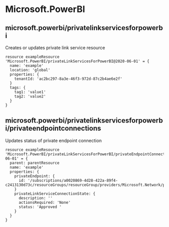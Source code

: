# Microsoft.PowerBI

## microsoft.powerbi/privatelinkservicesforpowerbi

Creates or updates private link service resource
```bicep
resource exampleResource 'Microsoft.PowerBI/privateLinkServicesForPowerBI@2020-06-01' = {
  name: 'example'
  location: 'global'
  properties: {
    tenantId: 'ac2bc297-8a3e-46f3-972d-87c2b4ae6e2f'
  }
  tags: {
    tag1: 'value1'
    tag2: 'value2'
  }
}
```

## microsoft.powerbi/privatelinkservicesforpowerbi/privateendpointconnections

Updates status of private endpoint connection
```bicep
resource exampleResource 'Microsoft.PowerBI/privateLinkServicesForPowerBI/privateEndpointConnections@2020-06-01' = {
  parent: parentResource 
  name: 'example'
  properties: {
    privateEndpoint: {
      id: '/subscriptions/a0020869-4d28-422a-89f4-c2413130d73c/resourceGroups/resourceGroup/providers/Microsoft.Network/privateEndpoints/myPrivateEndpointName'
    }
    privateLinkServiceConnectionState: {
      description: ''
      actionsRequired: 'None'
      status: 'Approved '
    }
  }
}
```

